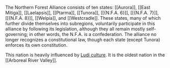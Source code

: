 The Northern Forest Alliance consists of ten states: [[Aurora]], [[East Mitiga]], [[Laelapsis]], [[Ptarma]], [[Tunora]], [[{N.F.A. 6}]], [[{N.F.A. 7}]], [[{N.F.A. 8}]], [[Welpia]], and [[Westcradle]]. These states, many of which further divide themselves into subregions, voluntarily participate in this alliance by following its legislation, although they all remain mostly self-governing; in other words, the N.F.A. is a confederation. The alliance no longer recognizes a constitutional law, though each state (except Tunora) enforces its own constitution.

This nation is heavily influenced by [Ludi culture](Ludi%20Culture.md). It is the oldest nation in the [[Arboreal River Valley]].